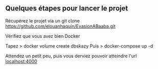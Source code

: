 
## Quelques étapes pour lancer le projet 

Récupérez le projet via un git clone https://github.com/elouanhaquin/EvasionABaaba.git

Vérifiez que vous avez bien Docker 

Tapez > docker volume create dbskazy
Puis > docker-compose up -d

Attendez un petit peu, puis vous derviez pouvoir atteindre  l'url [localhost:4000](http://localhost:4000/)


